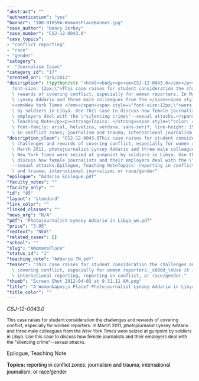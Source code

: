 ```yaml
---
"abstract": ""
"authentication": "yes"
"banner": "180-01059A-WomansPlaceBanner.jpg"
"case_author": "Nancy Zerbey"
"case_number": "CSJ-12-0043.0"
"case_topics":
- "conflict reporting"
- "race"
- "gender"
"category": 
-  "Journalism Cases"
"category_id": "17"
"created_on": "3/5/2012"
"description": !!python/str "<html><body><p><em>CSJ-12-0043.0</em></p><p><span style=\"\
  font-size: 12px;\">This case raises for student consideration the challenges and\
  \ rewards of covering conflict, especially for women reporters. In March 2011, photojournalist\
  \ Lynsey Addario and three male colleagues from the </span><span style=\"font-size:12px;\"\
  ><em>New York Times </em></span><span style=\"font-size:12px;\">were seized at gunpoint\
  \ by soldiers in Libya. Use this case to discuss how female journalists and their\
  \ employers deal with the \"silencing crime\"--sexual attacks.</span></p><p>Epilogue,\
  \ Teaching Note</p><p><strong>Topics: </strong><span style=\"color: rgb(0, 0, 0);\
  \ font-family: arial, helvetica, verdana, sans-serif; line-height: 19px;\">reporting\
  \ in conflict zones; journalism and trauma; international journalism; or race/gender</span></p></body></html>"
"description_clean": "CSJ-12-0043.0This case raises for student consideration the\
  \ challenges and rewards of covering conflict, especially for women reporters. In\
  \ March 2011, photojournalist Lynsey Addario and three male colleagues from the\
  \ New York Times were seized at gunpoint by soldiers in Libya. Use this case to\
  \ discuss how female journalists and their employers deal with the \"silencing crime\"\
  --sexual attacks.Epilogue, Teaching NoteTopics: reporting in conflict zones; journalism\
  \ and trauma; international journalism; or race/gender"
"epilogue": "Addario Epilogue.pdf"
"faculty_notes": ""
"faculty_only": ""
"id": "85"
"layout": "standard"
"link_color": ""
"linked_classes": ""
"news_org": "N/A"
"pdf": "Photojournalist Lynsey Addario in Libya_wm.pdf"
"price": "5.95"
"redtext": "NEW!"
"related_cases": []
"school": ""
"slug": "AWomansPlace"
"status_id": "1"
"teaching_note": "Addario TN.pdf"
"teaser": "This case raises for student consideration the challenges and rewards of\
  \ covering conflict, especially for women reporters._x000d_\nUse it in courses on\
  \ international reporting, reporting on conflict, or race/gender."
"thumb": "Screen Shot 2012-04-03 at 9.31.11 AM.png"
"title": "A Woman&apos;s Place? Photojournalist Lynsey Addario in Libya"
"title_color": ""
---
```

<html><body><p><em>CSJ-12-0043.0</em></p><p><span style="font-size: 12px;">This case raises for student consideration the challenges and rewards of covering conflict, especially for women reporters. In March 2011, photojournalist Lynsey Addario and three male colleagues from the </span><span style="font-size:12px;"><em>New York Times </em></span><span style="font-size:12px;">were seized at gunpoint by soldiers in Libya. Use this case to discuss how female journalists and their employers deal with the "silencing crime"--sexual attacks.</span></p><p>Epilogue, Teaching Note</p><p><strong>Topics: </strong><span style="color: rgb(0, 0, 0); font-family: arial, helvetica, verdana, sans-serif; line-height: 19px;">reporting in conflict zones; journalism and trauma; international journalism; or race/gender</span></p></body></html>
